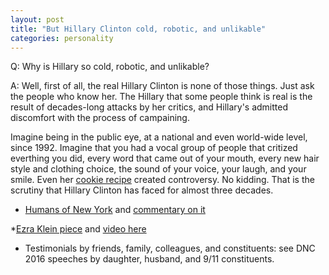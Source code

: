 ```yaml
---  
layout: post  
title: "But Hillary Clinton cold, robotic, and unlikable"  
categories: personality
---  
```

  
Q: Why is Hillary so cold, robotic, and unlikable?  
  
A: Well, first of all, the real Hillary Clinton is none of those things. Just ask the people who know her. The Hillary that some people think is real is the result of decades-long attacks by her critics, and Hillary's admitted discomfort with the process of campaining.

Imagine being in the public eye, at a national and even world-wide level, since 1992. Imagine that you had a vocal group of people that critized everthing you did, every word that came out of your mouth, every new hair style and clothing choice, the sound of your voice, your laugh, and your smile. Even her [cookie recipe](http://www.cnn.com/2012/03/16/opinion/swinth-hillary-clinton/index.html) created controversy. No kidding. That is the scrutiny that Hillary Clinton has faced for almost three decades. 

* [Humans of New York](http://www.humansofnewyork.com/post/150127870371/i-was-taking-a-law-school-admissions-test-in-a) and [commentary on it](https://www.theguardian.com/us-news/2016/sep/08/hillary-clinton-humans-of-new-york-sexism)


*[Ezra Klein piece](http://www.vox.com/a/hillary-clinton-interview/the-gap-listener-leadership-quality) and [video here](http://www.vox.com/a/hillary-clinton-interview)


* Testimonials by friends, family, colleagues, and constituents: see DNC 2016 speeches by daughter, husband, and 9/11 constituents.
